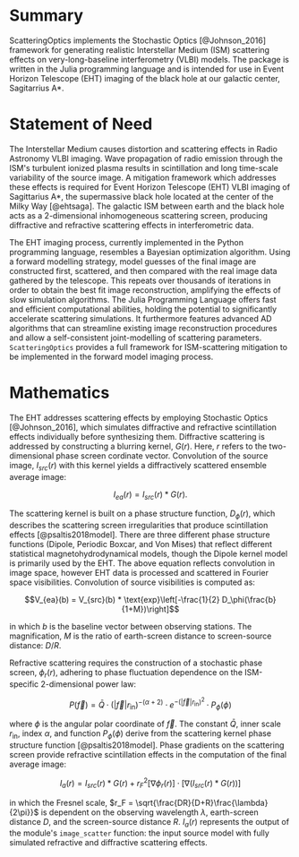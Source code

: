 

# Summary 

ScatteringOptics implements the Stochastic Optics [@Johnson_2016] framework for generating realistic Interstellar Medium (ISM) scattering effects on very-long-baseline interferometry (VLBI) models. The package is written in the Julia programming language and is intended for use in Event Horizon Telescope (EHT) imaging of the black hole at our galactic center, Sagitarrius A*.

# Statement of Need

The Interstellar Medium causes distortion and scattering effects in Radio Astronomy VLBI imaging. Wave propagation of radio emission through the ISM's turbulent ionized plasma results in scintillation and long time-scale variability of the source image. A mitigation framework which addresses these effects is required for Event Horizon Telescope (EHT) VLBI imaging of Sagittarius A*, the supermassive black hole located at the center of the Milky Way [@ehtsaga]. The galactic ISM between earth and the black hole acts as a 2-dimensional inhomogeneous scattering screen, producing diffractive and refractive scattering effects in interferometric data. 

The EHT imaging process, currently implemented in the Python programming language, resembles a Bayesian optimization algorithm. Using a forward modelling strategy, model guesses of the final image are constructed first, scattered, and then compared with the real image data gathered by the telescope. This repeats over thousands of iterations in order to obtain the best fit image reconstruction, amplifying the effects of slow simulation algorithms. The Julia Programming Language offers fast and efficient computational abilities, holding the potential to significantly accelerate scattering simulations. It furthermore features advanced AD algorithms that can streamline existing image reconstruction procedures and allow a self-consistent joint-modelling of scattering parameters. `ScatteringOptics` provides a full framework for ISM-scattering mitigation to be implemented in the forward model imaging process.

# Mathematics

The EHT addresses scattering effects by employing Stochastic Optics [@Johnson_2016], which simulates diffractive and refractive scintillation effects individually before synthesizing them. Diffractive scattering is addressed by constructing a blurring kernel, ${G}(r)$. Here, $r$ refers to the two-dimensional phase screen cordinate vector. Convolution of the source image, ${I_{src}}(r)$ 
with this kernel yields a diffractively scattered ensemble average image:

$${I_{ea}}(r) = {I_{src}}(r) * {G}(r).$$

The scattering kernel is built on a phase structure function, $D_\phi(r)$, which describes the scattering screen irregularities that produce scintillation effects [@psaltis2018model]. There are three different phase structure functions (Dipole, Periodic Boxcar, and Von Mises) that reflect different statistical magnetohydrodynamical models, though the Dipole kernel model is primarily used by the EHT. The above equation reflects convolution in image space, however EHT data is processed and scattered in Fourier space visibilities. Convolution of source visibilities is computed as:

$$V_{ea}(b) = V_{src}(b) * \text{exp}\left[-\frac{1}{2} D_\phi(\frac{b}{1+M})\right]$$

in which $b$ is the baseline vector between observing stations. The magnification, $M$ is the ratio of earth-screen distance to screen-source distance: $D/R$. 

Refractive scattering requires the construction of a stochastic phase screen, ${\phi_r} (r)$, adhering to phase fluctuation dependence on the ISM-specific 2-dimensional power law: 

$$P(\vec{f} ) = \bar{Q} \cdot (|\vec{f}| r_{\text{in}})^{-(\alpha + 2)} \cdot e^{-(|\vec{f}| r_{\text{in}})^2} \cdot P_{\phi}(\phi)$$

where $\phi$ is the angular polar coordinate of $\vec{f}$. The constant $\bar{Q}$, inner scale $r_{\text{in}}$, index $\alpha$, and function $P_{\phi}(\phi)$ derive from the scattering kernel phase structure function [@psaltis2018model]. Phase gradients on the scattering screen provide refractive scintillation effects in the computation of the final average image:

$${I_{a}}(r) = {I_{src}}(r) * {G}(r)  +  r_F^2[\nabla \phi_r(r)] \cdot [\nabla ({I_{src}}(r) * {G}(r))]$$

in which the Fresnel scale, $r_F = \sqrt{\frac{DR}{D+R}\frac{\lambda}{2\pi}}$ is dependent on the observing wavelength $\lambda$, earth-screen distance $D$, and the screen-source distance $R$. ${I_{a}}(r)$ represents the output of the module's `image_scatter` function: the input source model with fully simulated refractive and diffractive scattering effects.




